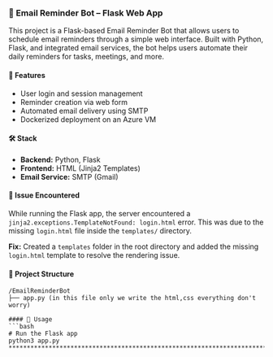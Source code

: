 ### 📧 Email Reminder Bot – Flask Web App
This project is a Flask-based Email Reminder Bot that allows users to schedule email reminders through a simple web interface. Built with Python, Flask, and integrated email services, the bot helps users automate their daily reminders for tasks, meetings, and more.

#### 🚀 Features
- User login and session management
- Reminder creation via web form
- Automated email delivery using SMTP
- Dockerized deployment on an Azure VM

#### 🛠️ Stack
- **Backend:** Python, Flask
- **Frontend:** HTML (Jinja2 Templates)
- **Email Service:** SMTP (Gmail)

#### 🐛 Issue Encountered
While running the Flask app, the server encountered a `jinja2.exceptions.TemplateNotFound: login.html` error. This was due to the missing `login.html` file inside the `templates/` directory.

**Fix:** Created a `templates` folder in the root directory and added the missing `login.html` template to resolve the rendering issue.

#### 📁 Project Structure
```
/EmailReminderBot
├── app.py (in this file only we write the html,css everything don't worry) 

#### 📌 Usage
```bash
# Run the Flask app
python3 app.py
*************************************************************************************************************

